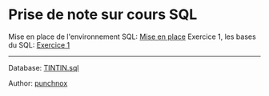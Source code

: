 # Prise de note sur cours SQL

Mise en place de l'environnement SQL: [Mise en place](./mise-en-place.md)
Exercice 1, les bases du SQL: [Exercice 1](./Exercice1.md)

---

Database: [TINTIN.sql](./TINTIN.sql)

Author: [punchnox](https://github.com/notpunchnox)
